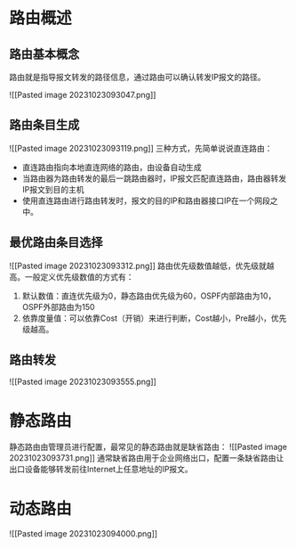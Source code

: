 # 路由概述
## 路由基本概念
路由就是指导报文转发的路径信息，通过路由可以确认转发IP报文的路径。

![[Pasted image 20231023093047.png]]
## 路由条目生成
![[Pasted image 20231023093119.png]]
三种方式，先简单说说直连路由：
- 直连路由指向本地直连网络的路由，由设备自动生成
- 当路由器为路由转发的最后一跳路由器时，IP报文匹配直连路由，路由器转发IP报文到目的主机
- 使用直连路由进行路由转发时，报文的目的IP和路由器接口IP在一个网段之中。

## 最优路由条目选择
![[Pasted image 20231023093312.png]]
路由优先级数值越低，优先级就越高。一般定义优先级数值的方式有：
1. 默认数值：直连优先级为0，静态路由优先级为60，OSPF内部路由为10，OSPF外部路由为150
2. 依靠度量值：可以依靠Cost（开销）来进行判断，Cost越小，Pre越小，优先级越高。

## 路由转发
![[Pasted image 20231023093555.png]]

# 静态路由
静态路由由管理员进行配置，最常见的静态路由就是缺省路由：
![[Pasted image 20231023093731.png]]
通常缺省路由用于企业网络出口，配置一条缺省路由让出口设备能够转发前往Internet上任意地址的IP报文。

# 动态路由
![[Pasted image 20231023094000.png]]


